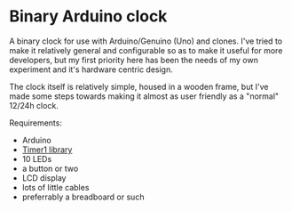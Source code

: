 # Binary Arduino clock
A binary clock for use with Arduino/Genuino (Uno) and clones.  I've tried to make it relatively general and configurable so as to make it useful for more developers, but my first priority here has been the needs of my own experiment and it's hardware centric design.

The clock itself is relatively simple, housed in a wooden frame, but I've made some steps towards making it almost as user friendly as a "normal" 12/24h clock.

Requirements: 
- Arduino
- [Timer1 library](http://playground.arduino.cc/Code/Timer1)
- 10 LEDs
- a button or two
- LCD display
- lots of little cables
- preferrably a breadboard or such
